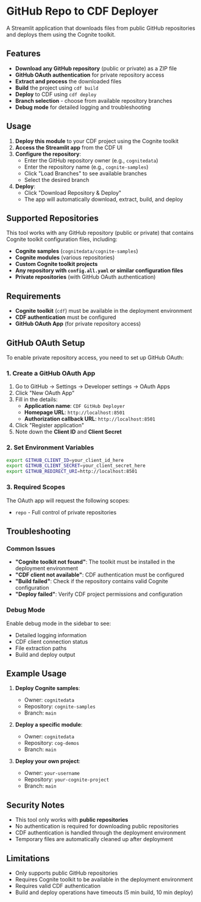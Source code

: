 # GitHub Repo to CDF Deployer

A Streamlit application that downloads files from public GitHub repositories and deploys them using the Cognite toolkit.

## Features

- **Download any GitHub repository** (public or private) as a ZIP file
- **GitHub OAuth authentication** for private repository access
- **Extract and process** the downloaded files
- **Build** the project using `cdf build`
- **Deploy** to CDF using `cdf deploy`
- **Branch selection** - choose from available repository branches
- **Debug mode** for detailed logging and troubleshooting

## Usage

1. **Deploy this module** to your CDF project using the Cognite toolkit
2. **Access the Streamlit app** from the CDF UI
3. **Configure the repository**:
   - Enter the GitHub repository owner (e.g., `cognitedata`)
   - Enter the repository name (e.g., `cognite-samples`)
   - Click "Load Branches" to see available branches
   - Select the desired branch
4. **Deploy**:
   - Click "Download Repository & Deploy"
   - The app will automatically download, extract, build, and deploy

## Supported Repositories

This tool works with any GitHub repository (public or private) that contains Cognite toolkit configuration files, including:

- **Cognite samples** (`cognitedata/cognite-samples`)
- **Cognite modules** (various repositories)
- **Custom Cognite toolkit projects**
- **Any repository with `config.all.yaml` or similar configuration files**
- **Private repositories** (with GitHub OAuth authentication)

## Requirements

- **Cognite toolkit** (`cdf`) must be available in the deployment environment
- **CDF authentication** must be configured
- **GitHub OAuth App** (for private repository access)

## GitHub OAuth Setup

To enable private repository access, you need to set up GitHub OAuth:

### 1. Create a GitHub OAuth App

1. Go to GitHub → Settings → Developer settings → OAuth Apps
2. Click "New OAuth App"
3. Fill in the details:
   - **Application name**: `CDF GitHub Deployer`
   - **Homepage URL**: `http://localhost:8501`
   - **Authorization callback URL**: `http://localhost:8501`
4. Click "Register application"
5. Note down the **Client ID** and **Client Secret**

### 2. Set Environment Variables

```bash
export GITHUB_CLIENT_ID=your_client_id_here
export GITHUB_CLIENT_SECRET=your_client_secret_here
export GITHUB_REDIRECT_URI=http://localhost:8501
```

### 3. Required Scopes

The OAuth app will request the following scopes:
- `repo` - Full control of private repositories

## Troubleshooting

### Common Issues

- **"Cognite toolkit not found"**: The toolkit must be installed in the deployment environment
- **"CDF client not available"**: CDF authentication must be configured
- **"Build failed"**: Check if the repository contains valid Cognite configuration
- **"Deploy failed"**: Verify CDF project permissions and configuration

### Debug Mode

Enable debug mode in the sidebar to see:
- Detailed logging information
- CDF client connection status
- File extraction paths
- Build and deploy output

## Example Usage

1. **Deploy Cognite samples**:
   - Owner: `cognitedata`
   - Repository: `cognite-samples`
   - Branch: `main`

2. **Deploy a specific module**:
   - Owner: `cognitedata`
   - Repository: `cog-demos`
   - Branch: `main`

3. **Deploy your own project**:
   - Owner: `your-username`
   - Repository: `your-cognite-project`
   - Branch: `main`

## Security Notes

- This tool only works with **public repositories**
- No authentication is required for downloading public repositories
- CDF authentication is handled through the deployment environment
- Temporary files are automatically cleaned up after deployment

## Limitations

- Only supports public GitHub repositories
- Requires Cognite toolkit to be available in the deployment environment
- Requires valid CDF authentication
- Build and deploy operations have timeouts (5 min build, 10 min deploy)
